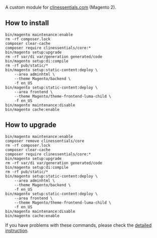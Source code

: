 A custom module for [clinessentials.com](https://www.clinessentials.com) (Magento 2).  

## How to install
```
bin/magento maintenance:enable
rm -rf composer.lock
composer clear-cache
composer require clinessentials/core:*
bin/magento setup:upgrade
rm -rf var/di var/generation generated/code
bin/magento setup:di:compile
rm -rf pub/static/*
bin/magento setup:static-content:deploy \
	--area adminhtml \
	--theme Magento/backend \
	-f en_US
bin/magento setup:static-content:deploy \
	--area frontend \
	--theme Magento/theme-frontend-luma-child \
	-f en_US
bin/magento maintenance:disable
bin/magento cache:enable
```

## How to upgrade
```
bin/magento maintenance:enable
composer remove clinessentials/core
rm -rf composer.lock
composer clear-cache
composer require clinessentials/core:*
bin/magento setup:upgrade
rm -rf var/di var/generation generated/code
bin/magento setup:di:compile
rm -rf pub/static/*
bin/magento setup:static-content:deploy \
	--area adminhtml \
	--theme Magento/backend \
	-f en_US
bin/magento setup:static-content:deploy \
	--area frontend \
	--theme Magento/theme-frontend-luma-child \
	-f en_US
bin/magento maintenance:disable
bin/magento cache:enable
```

If you have problems with these commands, please check the [detailed instruction](https://mage2.pro/t/263).